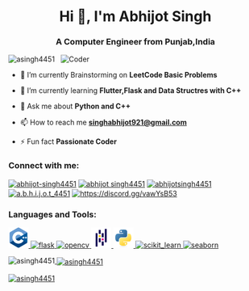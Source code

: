 <h1 align="center">Hi 👋, I'm Abhijot Singh</h1>
<h3 align="center">A Computer Engineer from Punjab,India</h3>
<img align="right" alt="Coder" width="400" src="https://images.squarespace-cdn.com/content/v1/5769fc401b631bab1addb2ab/1541580611624-TE64QGKRJG8SWAIUS7NS/ke17ZwdGBToddI8pDm48kPoswlzjSVMM-SxOp7CV59BZw-zPPgdn4jUwVcJE1ZvWQUxwkmyExglNqGp0IvTJZamWLI2zvYWH8K3-s_4yszcp2ryTI0HqTOaaUohrI8PI6FXy8c9PWtBlqAVlUS5izpdcIXDZqDYvprRqZ29Pw0o/coding-freak.gif">
<p align="left"> <img src="https://komarev.com/ghpvc/?username=asingh4451&label=Profile%20views&color=0e75b6&style=flat" alt="asingh4451" /> </p>

- 🔭 I’m currently Brainstorming on **LeetCode Basic Problems**

- 🌱 I’m currently learning **Flutter,Flask and Data Structres with C++**

- 💬 Ask me about **Python and C++**

- 📫 How to reach me **singhabhijot921@gmail.com**

- ⚡ Fun fact **Passionate Coder**

<h3 align="left">Connect with me:</h3>
<p align="left">
<a href="https://linkedin.com/in/abhijot-singh4451" target="blank"><img align="center" src="https://raw.githubusercontent.com/rahuldkjain/github-profile-readme-generator/master/src/images/icons/Social/linked-in-alt.svg" alt="abhijot-singh4451" height="30" width="40" /></a>
<a href="https://kaggle.com/abhijot singh4451" target="blank"><img align="center" src="https://raw.githubusercontent.com/rahuldkjain/github-profile-readme-generator/master/src/images/icons/Social/kaggle.svg" alt="abhijot singh4451" height="30" width="40" /></a>
<a href="https://fb.com/abhijotsingh4451" target="blank"><img align="center" src="https://raw.githubusercontent.com/rahuldkjain/github-profile-readme-generator/master/src/images/icons/Social/facebook.svg" alt="abhijotsingh4451" height="30" width="40" /></a>
<a href="https://instagram.com/a.b.h.i.j.o.t_4451" target="blank"><img align="center" src="https://raw.githubusercontent.com/rahuldkjain/github-profile-readme-generator/master/src/images/icons/Social/instagram.svg" alt="a.b.h.i.j.o.t_4451" height="30" width="40" /></a>
<a href="https://discord.gg/https://discord.gg/vawYsB53" target="blank"><img align="center" src="https://raw.githubusercontent.com/rahuldkjain/github-profile-readme-generator/master/src/images/icons/Social/discord.svg" alt="https://discord.gg/vawYsB53" height="30" width="40" /></a>
</p>

<h3 align="left">Languages and Tools:</h3>
<p align="left"> <a href="https://www.w3schools.com/cpp/" target="_blank" rel="noreferrer"> <img src="https://raw.githubusercontent.com/devicons/devicon/master/icons/cplusplus/cplusplus-original.svg" alt="cplusplus" width="40" height="40"/> </a> <a href="https://flask.palletsprojects.com/" target="_blank" rel="noreferrer"> <img src="https://www.vectorlogo.zone/logos/pocoo_flask/pocoo_flask-icon.svg" alt="flask" width="40" height="40"/> </a> <a href="https://opencv.org/" target="_blank" rel="noreferrer"> <img src="https://www.vectorlogo.zone/logos/opencv/opencv-icon.svg" alt="opencv" width="40" height="40"/> </a> <a href="https://pandas.pydata.org/" target="_blank" rel="noreferrer"> <img src="https://raw.githubusercontent.com/devicons/devicon/2ae2a900d2f041da66e950e4d48052658d850630/icons/pandas/pandas-original.svg" alt="pandas" width="40" height="40"/> </a> <a href="https://www.python.org" target="_blank" rel="noreferrer"> <img src="https://raw.githubusercontent.com/devicons/devicon/master/icons/python/python-original.svg" alt="python" width="40" height="40"/> </a> <a href="https://scikit-learn.org/" target="_blank" rel="noreferrer"> <img src="https://upload.wikimedia.org/wikipedia/commons/0/05/Scikit_learn_logo_small.svg" alt="scikit_learn" width="40" height="40"/> </a> <a href="https://seaborn.pydata.org/" target="_blank" rel="noreferrer"> <img src="https://seaborn.pydata.org/_images/logo-mark-lightbg.svg" alt="seaborn" width="40" height="40"/> </a> <a href="https://www.tensorflow.org" target="_blank" rel="noreferrer">

<p><img align="left" src="https://github-readme-stats.vercel.app/api/top-langs?username=asingh4451&show_icons=true&locale=en&layout=compact" alt="asingh4451" /></p>

<p>&nbsp;<img align="center" src="https://github-readme-stats.vercel.app/api?username=asingh4451&show_icons=true&locale=en" alt="asingh4451" /></p>

<p><img align="center" src="https://github-readme-streak-stats.herokuapp.com/?user=asingh4451&" alt="asingh4451" /></p>
